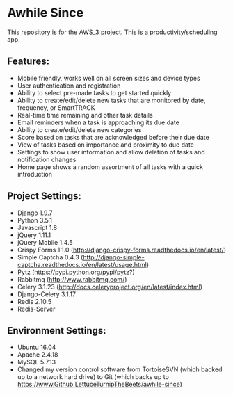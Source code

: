 # Awhile Since

This repository is for the AWS_3 project.  This is a productivity/scheduling app.

## Features:
 +   Mobile friendly, works well on all screen sizes and device types
 +   User authentication and registration
 +   Ability to select pre-made tasks to get started quickly
 +   Ability to create/edit/delete new tasks that are monitored by date, frequency, or SmartTRACK
 +   Real-time time remaining and other task details
 +   Email reminders when a task is approaching its due date
 +   Ability to create/edit/delete new categories
 +   Score based on tasks that are acknowledged before their due date
 +   View of tasks based on importance and proximity to due date
 +   Settings to show user information and allow deletion of tasks and notification changes
 +   Home page shows a random assortment of all tasks with a quick introduction

## Project Settings:
 +   Django 1.9.7
 +   Python 3.5.1
 +   Javascript 1.8
 +   jQuery 1.11.1
 +   jQuery Mobile 1.4.5
 +   Crispy Forms 1.1.0 (http://django-crispy-forms.readthedocs.io/en/latest/)
 +   Simple Captcha 0.4.3 (http://django-simple-captcha.readthedocs.io/en/latest/usage.html)
 +   Pytz (https://pypi.python.org/pypi/pytz?)
 +   Rabbitmq (http://www.rabbitmq.com/)
 +   Celery 3.1.23 (http://docs.celeryproject.org/en/latest/index.html)
 +   Django-Celery 3.1.17
 +   Redis 2.10.5
 +   Redis-Server

## Environment Settings:
 +   Ubuntu 16.04
 +   Apache 2.4.18
 +   MySQL 5.7.13
 +   Changed my version control software from TortoiseSVN (which backed up to a network hard drive) to Git (which backs up to https://www.Github.LettuceTurnipTheBeets/awhile-since)

